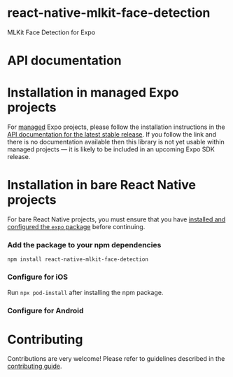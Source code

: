 # react-native-mlkit-face-detection

MLKit Face Detection for Expo

# API documentation

# Installation in managed Expo projects

For [managed](https://docs.expo.dev/archive/managed-vs-bare/) Expo projects, please follow the installation instructions
in the [API documentation for the latest stable release](#api-documentation). If you follow the link and there is no
documentation available then this library is not yet usable within managed projects &mdash; it is likely to be included
in an upcoming Expo SDK release.

# Installation in bare React Native projects

For bare React Native projects, you must ensure that you
have [installed and configured the `expo` package](https://docs.expo.dev/bare/installing-expo-modules/) before
continuing.

### Add the package to your npm dependencies

```
npm install react-native-mlkit-face-detection
```

### Configure for iOS

Run `npx pod-install` after installing the npm package.

### Configure for Android

# Contributing

Contributions are very welcome! Please refer to guidelines described in
the [contributing guide](https://github.com/expo/expo#contributing).
